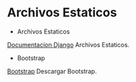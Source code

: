 # Archivos Estaticos


- Archivos Estaticos
  
[Documentacion Django](https://docs.djangoproject.com/en/3.1/howto/static-files/) Archivos Estaticos.<br>
  
- Bootstrap

[Bootstrap](https://getbootstrap.com/docs/5.0/getting-started/download/) Descargar Bootstrap.<br>

  
